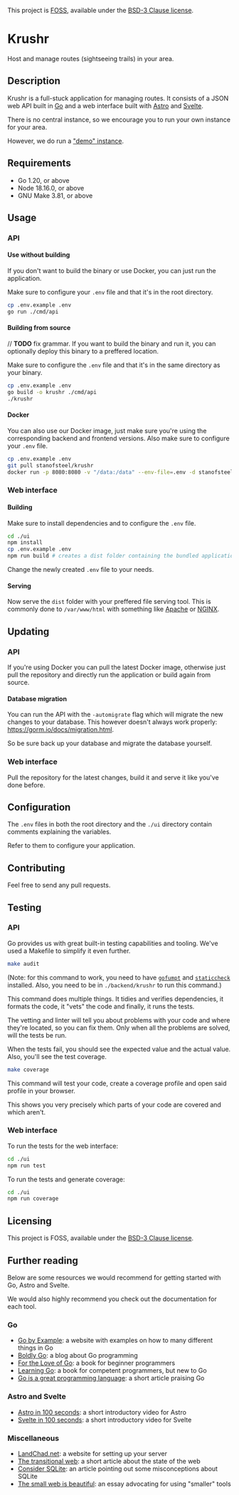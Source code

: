This project is [FOSS](https://en.wikipedia.org/wiki/Free_and_open-source_software), available under the [BSD-3 Clause license](https://opensource.org/licenses/BSD-3-Clause).

# Krushr

Host and manage routes (sightseeing trails) in your area.

## Description

Krushr is a full-stuck application for managing routes.
It consists of a JSON web API built in [Go](https://go.dev/) and a web interface
built with [Astro](https://astro.build/) and [Svelte](https://svelte.dev/).

There is no central instance, so we encourage you to run your own instance for your area.

However, we do run a ["demo" instance](https://krushr.hoenson.xyz).

## Requirements

- Go 1.20, or above
- Node 18.16.0, or above
- GNU Make 3.81, or above

## Usage

### API
      
#### Use without building

If you don't want to build the binary or use Docker, you can just run the application.

Make sure to configure your `.env` file and that it's in the root directory.

```sh
cp .env.example .env
go run ./cmd/api
```
      
#### Building from source

// **TODO** fix grammar.
If you want to build the binary and run it, you can optionally deploy this binary to a preffered location.

Make sure to configure the `.env` file and that it's in the same directory as your binary.

```sh
cp .env.example .env
go build -o krushr ./cmd/api
./krushr
```
      
#### Docker

You can also use our Docker image, just make sure you're using the corresponding backend and frontend versions.
Also make sure to configure your `.env` file.

```sh
cp .env.example .env
git pull stanofsteel/krushr
docker run -p 8080:8080 -v "/data:/data" --env-file=.env -d stanofsteel/krushr
```

### Web interface

#### Building

Make sure to install dependencies and to configure the `.env` file.

```sh
cd ./ui
npm install
cp .env.example .env
npm run build # creates a dist folder containing the bundled application
```

Change the newly created `.env` file to your needs.

#### Serving

Now serve the `dist` folder with your preffered file serving tool.
This is commonly done to `/var/www/html` with something like [Apache]() or [NGINX]().

## Updating

### API

If you're using Docker you can pull the latest Docker image, otherwise just pull the repository and directly run the application or build again from source.

#### Database migration

You can run the API with the `-automigrate` flag which will migrate the new changes to your database.
This however doesn't always work properly: https://gorm.io/docs/migration.html.

So be sure back up your database and migrate the database yourself.

### Web interface

Pull the repository for the latest changes, build it and serve it like you've done before.

## Configuration

The `.env` files in both the root directory and the `./ui` directory contain comments explaining the variables.

Refer to them to configure your application.

## Contributing

Feel free to send any pull requests.

## Testing

### API

Go provides us with great built-in testing capabilities and tooling.
We've used a Makefile to simplify it even further.

```sh
make audit
```

(Note: for this command to work, you need to have [`gofumpt`](https://github.com/mvdan/gofumpt) and [`staticcheck`](https://github.com/dominikh/go-tools) installed.
Also, you need to be in `./backend/krushr` to run this command.)

This command does multiple things. It tidies and verifies dependencies, it formats the code, it "vets" the code and finally, it runs the tests.

The vetting and linter will tell you about problems with your code and where they're located, so you can fix them.
Only when all the problems are solved, will the tests be run.

When the tests fail, you should see the expected value and the actual value.
Also, you'll see the test coverage.

```sh
make coverage
```

This command will test your code, create a coverage profile and open said profile in your browser.

This shows you very precisely which parts of your code are covered and which aren't.

### Web interface

To run the tests for the web interface:

```sh
cd ./ui
npm run test
```

To run the tests and generate coverage:

```sh
cd ./ui
npm run coverage
```

## Licensing

This project is FOSS, available under the [BSD-3 Clause license](https://opensource.org/licenses/BSD-3-Clause).

## Further reading

Below are some resources we would recommend for getting started with Go, Astro and Svelte.

We would also highly recommend you check out the documentation for each tool.

### Go

- [Go by Example](https://gobyexample.com/): a website with examples on how to many different things in Go
- [Boldly Go](https://boldlygo.tech/): a blog about Go programming
- [For the Love of Go](https://bitfieldconsulting.com/books/love): a book for beginner programmers
- [Learning Go](https://www.oreilly.com/library/view/learning-go/9781492077206/): a book for competent programmers, but new to Go
- [Go is a great programming language](https://drewdevault.com/2021/04/02/Go-is-a-great-language.html): a short article praising Go

### Astro and Svelte

- [Astro in 100 seconds](https://www.youtube.com/watch?v=dsTXcSeAZq80): a short introductory video for Astro
- [Svelte in 100 seconds](https://www.youtube.com/watch?v=rv3Yq-B8qp4): a short introductory video for Svelte

### Miscellaneous

- [LandChad.net](https://landchad.net/): a website for setting up your server
- [The transitional web](https://gomakethings.com/the-transitional-web/): a short article about the state of the web
- [Consider SQLite](https://blog.wesleyac.com/posts/consider-sqlite): an article pointing out some misconceptions about SQLite
- [The small web is beautiful](https://benhoyt.com/writings/the-small-web-is-beautiful/): an essay advocating for using "smaller" tools
